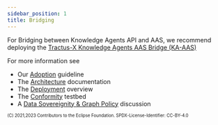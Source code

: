 ```yaml
---
sidebar_position: 1
title: Bridging
---
```

<!--
 * Copyright (c) 2021,2023 T-Systems International GmbH
 * Copyright (c) 2021,2023 Bayerische Motoren Werke Aktiengesellschaft (BMW AG) 
 * Copyright (c) 2021,2023 Mercedes-Benz AG
 * Copyright (c) 2021,2023 ZF Friedrichshafen AG
 * Copyright (c) 2021,2023 SAP SE
 * Copyright (c) 2021,2023 Contributors to the Eclipse Foundation
 *
 * See the NOTICE file(s) distributed with this work for additional
 * information regarding copyright ownership.
 *
 * This documentation and the accompanying materials are made available under the
 * terms of the Creative Commons Attribution 4.0 International License,  which is available at
 * https://creativecommons.org/licenses/by/4.0/legalcode.
 *
 * Unless required by applicable law or agreed to in writing, software
 * distributed under the License is distributed on an "AS IS" BASIS, WITHOUT
 * WARRANTIES OR CONDITIONS OF ANY KIND, either express or implied. See the
 * License for the specific language governing permissions and limitations
 * under the License.
 *
 * SPDX-License-Identifier: CC-BY-4.0
-->
For Bridging between Knowledge Agents API and AAS, we recommend deploying the [Tractus-X Knowledge Agents AAS Bridge (KA-AAS)](https://github.com/eclipse-tractusx/knowledge-agents-aas-api)

For more information see

* Our [Adoption](../adoption-view/intro) guideline
* The [Architecture](../development-view/architecture) documentation
* The [Deployment](deployment) overview
* The [Conformity](testbed) testbed
* A [Data Sovereignity & Graph Policy](policy) discussion

<sub><sup>(C) 2021,2023 Contributors to the Eclipse Foundation. SPDX-License-Identifier: CC-BY-4.0</sup></sub>
